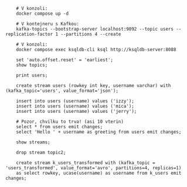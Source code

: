         # V konzoli:
        docker compose up -d

        # V kontejneru s Kafkou:
        kafka-topics --bootstrap-server localhost:9092 --topic users --replication-factor 1 --partitions 4 --create

        # V konzoli:
        docker compose exec ksqldb-cli ksql http://ksqldb-server:8088

        set 'auto.offset.reset' = 'earliest';
        show topics;

        print users;

        create stream users (rowkey int key, username varchar) with (kafka_topic='users', value_format='json');

        insert into users (username) values ('izzy');
        insert into users (username) values ('mica');
        insert into users (username) values ('jerry');

        # Pozor, chvilku to trva! (asi 10 vterin)
        select * from users emit changes;
        select 'Hello ' + username as greeting from users emit changes;

        show streams;

        drop stream topic2;

        create stream k_users_transformed with (kafka_topic = 'users_transformed', value_format='avro', partitions=4, replicas=1) 
        as select rowkey, ucase(username) as username from k_users emit changes;
